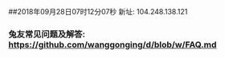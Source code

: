 ##2018年09月28日07时12分07秒 新址: 104.248.138.121
### 兔友常见问题及解答: https://github.com/wanggonging/d/blob/w/FAQ.md
